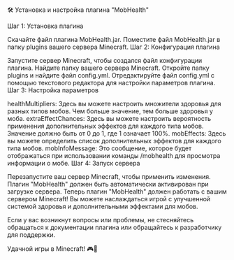 🛠️ Установка и настройка плагина "MobHealth"

Шаг 1: Установка плагина

Скачайте файл плагина MobHealth.jar.
Поместите файл MobHealth.jar в папку plugins вашего сервера Minecraft.
Шаг 2: Конфигурация плагина

Запустите сервер Minecraft, чтобы создался файл конфигурации плагина.
Найдите папку вашего сервера Minecraft.
Откройте папку plugins и найдите файл config.yml.
Отредактируйте файл config.yml с помощью текстового редактора для настройки параметров плагина.
Шаг 3: Настройка параметров

healthMultipliers: Здесь вы можете настроить множители здоровья для разных типов мобов. Чем больше значение, тем больше здоровья у моба.
extraEffectChances: Здесь вы можете настроить вероятность применения дополнительных эффектов для каждого типа мобов. Значение должно быть от 0 до 1, где 1 означает 100%.
mobEffects: Здесь вы можете определить список дополнительных эффектов для каждого типа мобов.
mobInfoMessage: Это сообщение, которое будет отображаться при использовании команды /mobhealth <mob> для просмотра информации о мобе.
Шаг 4: Запуск сервера

Перезапустите ваш сервер Minecraft, чтобы применить изменения.
Плагин "MobHealth" должен быть автоматически активирован при загрузке сервера.
Теперь плагин "MobHealth" должен работать с вашим сервером Minecraft! Вы можете наслаждаться игрой с улучшенной системой здоровья и дополнительными эффектами для мобов.

Если у вас возникнут вопросы или проблемы, не стесняйтесь обращаться к документации плагина или обращайтесь к разработчику для поддержки.

Удачной игры в Minecraft! 🎮🚀
